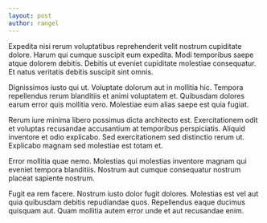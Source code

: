 ```yaml
---
layout: post
author: rangel
---
```



Expedita nisi rerum voluptatibus reprehenderit velit nostrum cupiditate dolore. Harum qui cumque suscipit eum expedita. Modi temporibus saepe atque dolorem debitis. Debitis ut eveniet cupiditate molestiae consequatur. Et natus veritatis debitis suscipit sint omnis.

Dignissimos iusto qui ut. Voluptate dolorum aut in mollitia hic. Tempora repellendus rerum blanditiis et animi voluptatem et. Quibusdam dolores earum error quis mollitia vero. Molestiae eum alias saepe est quia fugiat.

Rerum iure minima libero possimus dicta architecto est. Exercitationem odit et voluptas recusandae accusantium at temporibus perspiciatis. Aliquid inventore et odio explicabo. Sed exercitationem sed distinctio rerum ut. Explicabo magnam sed molestiae est totam et.

Error mollitia quae nemo. Molestias qui molestias inventore magnam qui eveniet tempora blanditiis. Nostrum aut cumque consequatur nostrum placeat sapiente nostrum.

Fugit ea rem facere. Nostrum iusto dolor fugit dolores. Molestias est vel aut quia quibusdam debitis repudiandae quos. Repellendus eaque ducimus quisquam aut. Quam mollitia autem error unde et aut recusandae enim.
